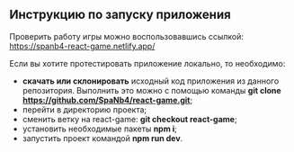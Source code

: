 ## Инструкцию по запуску приложения

Проверить работу игры можно воспользовавшись ссылкой: https://spanb4-react-game.netlify.app/

Если вы хотите протестировать приложение локально, то необходимо:
 - **скачать или склонировать** исходный код приложения из данного репозитория. Выполнить это можно с помощью команды **git clone https://github.com/SpaNb4/react-game.git**;  
 - перейти в директорию проекта;
 - сменить ветку на react-game: **git checkout react-game**;
 - установить необходимые пакеты **npm i**;
 - запустить проект командой **npm run dev**.
